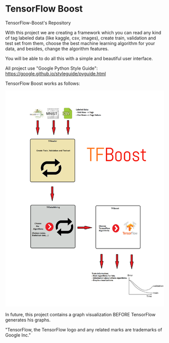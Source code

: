 # TensorFlow Boost
TensorFlow-Boost's Repository

With this project we are creating a framework which you can read any kind of tag labeled data (like kaggle, csv, images),
create train, validation and test set from them, choose the best machine learning algorithm for your data, and besides,
change the algorithm features.

You will be able to do all this with a simple and beautiful user interface.

All project use "Google Python Style Guide":
https://google.github.io/styleguide/pyguide.html

TensorFlow Boost works as follows: 

![alt tag](https://github.com/Gabvaztor/TFBoost/blob/master/Documentation/CSV%20Diagram.png)

In future, this project contains a graph visualization BEFORE TensorFlow generates his graphs.

"TensorFlow, the TensorFlow logo and any related marks are trademarks of Google Inc."
